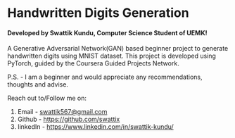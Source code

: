 # Handwritten Digits Generation
#### Developed by Swattik Kundu, Computer Science Student of UEMK!
A Generative Adversarial Network(GAN) based beginner project to generate handwritten digits using MNIST dataset. This project is developed using PyTorch, guided by the Coursera Guided Projects Network.

P.S. - I am a beginner and would appreciate any recommendations, thoughts and advise. 

Reach out to/Follow me on:
1. Email - swattik567@gmail.com
2. Github - https://github.com/swattix
3. linkedIn - https://www.linkedin.com/in/swattik-kundu/
